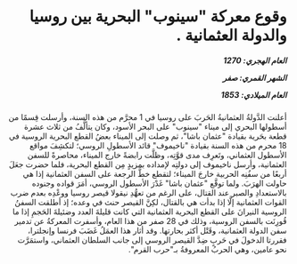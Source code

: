 <h1 dir="rtl">وقوع معركة "سينوب" البحرية بين روسيا والدولة العثمانية .</h1>

<h5 dir="rtl">العام الهجري:  1270

الشهر القمري: صفر

العام الميلادي: 1853</h5>

<p dir="rtl">أعلنت الدَّولةُ العثمانيةُ الحَربَ على روسيا في 1 محرَّم من هذه السنة، وأرسلت قِسمًا من أسطولها البحري إلى ميناء "سينوب" على البحر الأسود، وكان يتألَّفُ من ثلاث عشرة قطعة بحَرية بقيادة "عثمان باشا"، ثم وصلت إلى الميناء بعضُ القطع البحرية الروسية في 18 محرم من هذه السنة بقيادة "ناخيموف" قائد الأسطولِ الروسي؛ لتكشِفَ مواقع الأسطول العثماني، وتَعرِف مدى قوَّتِه، وظلَّت رابضةً خارج الميناء، محاصرةً للسفن العثمانية، وأرسل ناخيموف إلى دولتِه لإمداده بمزيدٍ مِن القطع البحرية، فلما حضرت جعَلَ أربعًا من سفُنِه الحربية خارجَ الميناء؛ لتقطع خطَّ الرجعة على السفن العثمانية إذا هي حاولت الهرَبَ. ولما توقَّع "عثمان باشا" غَدْرَ الأسطول الروسي، أمَرَ قواده وجنوده بالاستعدادِ والصبر عند القتال، على الرغم من تعهُّدِ نيقولا قيصر روسيا ووعْدِه بعدم ضرب القوات العثمانية إلَّا إذا بدأت هي بالقتال، لكِنَّ القيصر حنث في وعده؛ إذ أطلقت السفنُ الروسية النيرانَ على القطع البحرية العثمانية التي كانت قليلةَ العدد وضئيلةَ الحَجمِ إذا ما قُورِنَت بالسفن الروسية، وذلك في 28 صفر من هذا العام، وأسفرت المعركةُ عن تدمير سفن الدولة العثمانية، وقَتْل أكثر بحارتها. وقد أثار هذا العمَلُ غَضَبَ فرنسا وإنجلترا، فقررتا الدخولَ في حَربٍ ضِدَّ القيصر الروسي إلى جانب السلطان العثماني، واستمَرَّت نحو عامين، وهي الحربُ المعروفةُ بـ"حرب القرم".</p></br>
